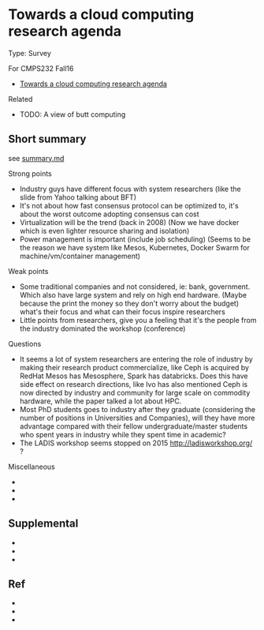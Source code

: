 # Towards a cloud computing research agenda

Type: Survey

For CMPS232 Fall16

- [Towards a cloud computing research agenda](https://www.cs.purdue.edu/homes/bb/cs590/handouts/Cornell.pdf)

Related

- TODO: A view of butt computing

## Short summary

see [summary.md](summary.md)

Strong points

- Industry guys have different focus with system researchers (like the slide from Yahoo talking about BFT)
- It's not about how fast consensus protocol can be optimized to, it's about the worst outcome adopting consensus can cost
- Virtualization will be the trend (back in 2008) (Now we have docker which is even lighter resource sharing and isolation)
- Power management is important (include job scheduling) (Seems to be the reason we have system like Mesos, Kubernetes, Docker Swarm for machine/vm/container management)

Weak points

- Some traditional companies and not considered, ie: bank, government. Which also have large system and rely on high end hardware. (Maybe because the print the money so they don't worry about the budget) what's their focus and what can their focus inspire researchers
- Little points from researchers, give you a feeling that it's the people from the industry dominated the workshop (conference)

Questions

- It seems a lot of system researchers are entering the role of industry by making their research product commercialize, like Ceph is acquired by RedHat Mesos has Mesosphere, Spark has databricks. Does this have side effect on research directions, like Ivo has also mentioned Ceph is now directed by industry and community for large scale on commodity hardware, while the paper talked a lot about HPC.
- Most PhD students goes to industry after they graduate (considering the number of positions in Universities and Companies), will
they have more advantage compared with their fellow undergraduate/master students who spent years in industry while they spent time in academic?
- The LADIS workshop seems stopped on 2015 http://ladisworkshop.org/ ?

Miscellaneous

-
-
-

## Supplemental

-
-
-

## Ref

-
-
-
